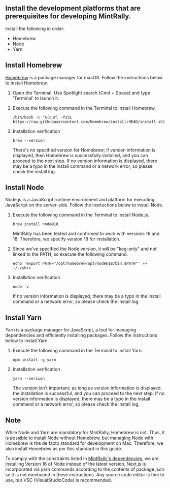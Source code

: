 ## Install the development platforms that are prerequisites for developing MintRally.
Install the following in order:
- Homebrew
- Node
- Yarn

## Install Homebrew
[Homebrew](https://brew.sh/index_ja "Link to the distribution site") is a package manager for macOS. Follow the instructions below to install Homebrew.

1. Open the Terminal. Use Spotlight search (Cmd + Space) and type 'Terminal' to launch it.

2. Execute the following command in the Terminal to install Homebrew.

   ```shell
   /bin/bash -c "$(curl -fsSL https://raw.githubusercontent.com/Homebrew/install/HEAD/install.sh)"
   ```

3. Installation verification
   ```shell
   brew --version
   ``` 
   There's no specified version for Homebrew; if version information is displayed, then Homebrew is successfully installed, and you can proceed to the next step.
   If no version information is displayed, there may be a typo in the install command or a network error, so please check the install log.

## Install Node
Node.js is a JavaScript runtime environment and platform for executing JavaScript on the server-side. Follow the instructions below to install Node.
1. Execute the following command in the Terminal to install Node.js.
   ```shell
   brew install node@18
   ```
   MintRally has been tested and confirmed to work with versions 16 and 18. Therefore, we specify version 18 for installation.

2. Since we've specified the Node version, it will be "keg-only" and not linked to the PATH, so execute the following command.

   ```shell
   echo 'export PATH="/opt/homebrew/opt/node@18/bin:$PATH"' >> ~/.zshrc
   ```

3. Installation verification
   ```shell
   node -v
   ```
   If no version information is displayed, there may be a typo in the install command or a network error, so please check the install log.
   
## Install Yarn
Yarn is a package manager for JavaScript, a tool for managing dependencies and efficiently installing packages. Follow the instructions below to install Yarn.
1. Execute the following command in the Terminal to install Yarn.

   ```shell
   npm install -g yarn
   ```
   
2. Installation verification
   ```shell
   yarn --version
   ```
   The version isn't important; as long as version information is displayed, the installation is successful, and you can proceed to the next step.
   If no version information is displayed, there may be a typo in the install command or a network error, so please check the install log.

## Note
While Node and Yarn are mandatory for MintRally, Homebrew is not.
Thus, it is possible to install Node without Homebrew, but managing Node with Homebrew is the de facto standard for development on Mac. Therefore, we also install Homebrew as per this standard in this guide.  

To comply with the constraints listed in [MintRally's dependencies](https://github.com/hackdays-io/mint-rally/blob/main/docs/frontend.md#dependencies), we are installing Version 16 of Node instead of the latest version.
Next.js is incorporated via yarn commands according to the contents of package.json so it is not mentioned in these instructions.
Any source code editor is fine to use, but VSC (VisualStudioCode) is recommended.